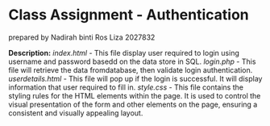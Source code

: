 # Class Assignment - Authentication
prepared by Nadirah binti Ros Liza 2027832

**Description:**
*index.html* - This file display user required to login using username and password basedd on the data store in SQL.
*login.php* - This file will retrieve the data fromdatabase, then validate login authentication.
*userdetails.html* - This file will pop up if the login is successful. It will display information that user required to fill in.
*style.css* - This file contains the styling rules for the HTML elements within the page. It is used to control the visual presentation of the form and other elements on the page, ensuring a consistent and visually appealing layout.
